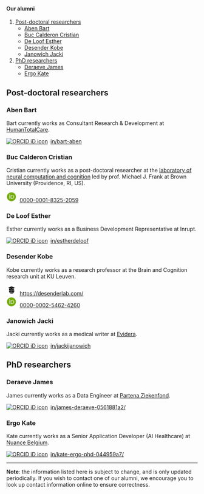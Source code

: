 #### Our alumni

1. [Post-doctoral researchers](#post-doctoral-researchers)
    - [Aben Bart](#aben-bart)
    - [Buc Calderon Cristian](#buc-calderon-cristian)
    - [De Loof Esther](#de-loof-esther)
    - [Desender Kobe](#desender-kobe)
    - [Janowich Jacki](#janowich-jacki)
2. [PhD researchers](#phd-researchers)
    - [Deraeve James](#deraeve-james)
    - [Ergo Kate](#ergo-kate)

## Post-doctoral researchers

### Aben Bart   

Bart currently works as Consultant Research & Development at [HumanTotalCare](https://www.humantotalcare.nl/).

<div itemscope itemtype="https://schema.org/Person"><a itemprop="sameAs" content="https://nl.linkedin.com/in/bart-aben" href="https://nl.linkedin.com/in/bart-aben" target="orcid.widget" rel="me noopener noreferrer" style="vertical-align:top;"><img src="https://img.icons8.com/android/24/000000/linkedin.png" style="width:2em;margin-right:.5em;" alt="ORCID iD icon">in/bart-aben</a></div>

### Buc Calderon Cristian

Cristian currently works as a post-doctoral researcher at the [laboratory of neural computation and cognition](https://www.lnccbrown.com/members) led by prof. Michael J. Frank at Brown University (Providence, RI, US).

<div itemscope itemtype="https://schema.org/Person"><a itemprop="sameAs" content="https://orcid.org/0000-0001-8325-2059" href="https://orcid.org/0000-0001-8325-2059" target="orcid.widget" rel="me noopener noreferrer" style="vertical-align:top;"><img src="/images/orcid_32x32.jpg" style="width:2em;margin-right:.5em;" alt="ORCID iD icon">0000-0001-8325-2059</a></div>

### De Loof Esther

Esther currently works as a Business Development Representative at Inrupt.

<div itemscope itemtype="https://schema.org/Person"><a itemprop="sameAs" content="https://be.linkedin.com/in/estherdeloof" href="https://be.linkedin.com/in/estherdeloof" target="orcid.widget" rel="me noopener noreferrer" style="vertical-align:top;"><img src="https://img.icons8.com/android/24/000000/linkedin.png" style="width:2em;margin-right:.5em;" alt="ORCID iD icon">in/estherdeloof</a></div>

### Desender Kobe

Kobe currently works as a research professor at the Brain and Cognition research unit at KU Leuven. 

<div itemscope itemtype="https://schema.org/Person"><a itemprop="sameAs" content="https://desenderlab.com/" href="https://desenderlab.com/" target="orcid.widget" rel="me noopener noreferrer" style="vertical-align:top;"><img src="/images/website_32x32.jpg" style="width:2em;margin-right:.5em;" alt="ORCID iD icon">https://desenderlab.com/</a></div>

<div itemscope itemtype="https://schema.org/Person"><a itemprop="sameAs" content="https://orcid.org/0000-0002-5462-4260" href="https://orcid.org/0000-0002-5462-4260" target="orcid.widget" rel="me noopener noreferrer" style="vertical-align:top;"><img src="/images/orcid_32x32.jpg" style="width:2em;margin-right:.5em;" alt="ORCID iD icon">0000-0002-5462-4260</a></div>

### Janowich Jacki

Jacki currently works as a medical writer at [Evidera](https://www.evidera.com/who-we-are/about-us/).

<div itemscope itemtype="https://schema.org/Person"><a itemprop="sameAs" content="https://be.linkedin.com/in/jackijanowich" href="https://be.linkedin.com/in/jackijanowich" target="orcid.widget" rel="me noopener noreferrer" style="vertical-align:top;"><img src="https://img.icons8.com/android/24/000000/linkedin.png" style="width:2em;margin-right:.5em;" alt="ORCID iD icon">in/jackijanowich</a></div>

## PhD researchers

### Deraeve James

James currently works as a Data Engineer at [Partena Ziekenfond](https://www.helan.be/nl/).

<div itemscope itemtype="https://schema.org/Person"><a itemprop="sameAs" content="https://www.linkedin.com/in/james-deraeve-0561881a2/" href="https://www.linkedin.com/in/james-deraeve-0561881a2/" target="orcid.widget" rel="me noopener noreferrer" style="vertical-align:top;"><img src="https://img.icons8.com/android/24/000000/linkedin.png" style="width:2em;margin-right:.5em;" alt="ORCID iD icon">in/james-deraeve-0561881a2/</a></div>

###  Ergo Kate

Kate currently works as a Senior Application Developer (AI Healthcare) at [Nuance Belgium](https://www.nuance.com/nl-be/index.html).

<div itemscope itemtype="https://schema.org/Person"><a itemprop="sameAs" content="https://www.linkedin.com/in/kate-ergo-phd-044959a7/" href="https://www.linkedin.com/in/kate-ergo-phd-044959a7/" target="orcid.widget" rel="me noopener noreferrer" style="vertical-align:top;"><img src="https://img.icons8.com/android/24/000000/linkedin.png" style="width:2em;margin-right:.5em;" alt="ORCID iD icon">in/kate-ergo-phd-044959a7/</a></div>

<hr class="dashed">
 
**Note**: the information listed here is subject to change, and is only updated periodically. If you wish to contact one of our alumni, we encourage you to look up contact information online to ensure correctness. 